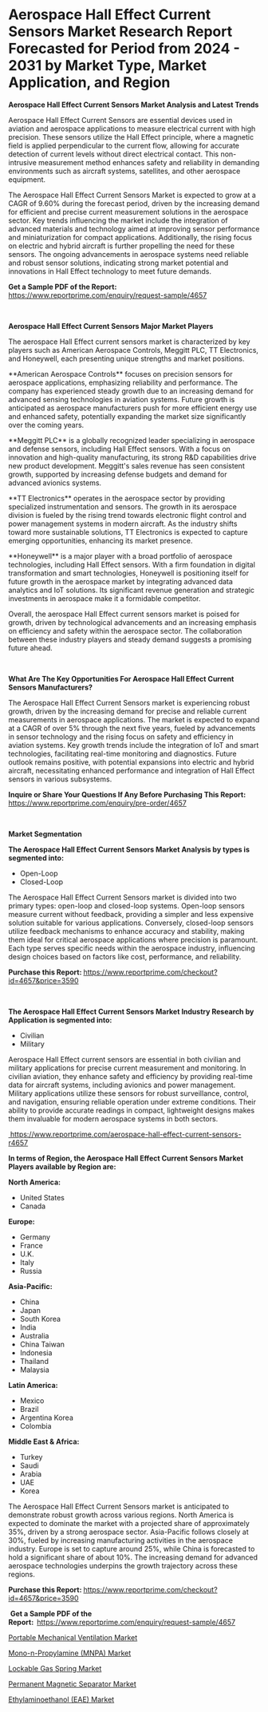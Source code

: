 <p><h1>Aerospace Hall Effect Current Sensors Market Research Report Forecasted for Period from 2024 -  2031 by Market Type, Market Application, and Region</h1></p><p><strong>Aerospace Hall Effect Current Sensors Market Analysis and Latest Trends</strong></p>
<p><p>Aerospace Hall Effect Current Sensors are essential devices used in aviation and aerospace applications to measure electrical current with high precision. These sensors utilize the Hall Effect principle, where a magnetic field is applied perpendicular to the current flow, allowing for accurate detection of current levels without direct electrical contact. This non-intrusive measurement method enhances safety and reliability in demanding environments such as aircraft systems, satellites, and other aerospace equipment.</p><p>The Aerospace Hall Effect Current Sensors Market is expected to grow at a CAGR of 9.60% during the forecast period, driven by the increasing demand for efficient and precise current measurement solutions in the aerospace sector. Key trends influencing the market include the integration of advanced materials and technology aimed at improving sensor performance and miniaturization for compact applications. Additionally, the rising focus on electric and hybrid aircraft is further propelling the need for these sensors. The ongoing advancements in aerospace systems need reliable and robust sensor solutions, indicating strong market potential and innovations in Hall Effect technology to meet future demands.</p></p>
<p><strong>Get a Sample PDF of the Report:&nbsp;</strong> <a href="https://www.reportprime.com/enquiry/request-sample/4657">https://www.reportprime.com/enquiry/request-sample/4657</a></p>
<p>&nbsp;</p>
<p><strong>Aerospace Hall Effect Current Sensors Major Market Players</strong></p>
<p><p>The aerospace Hall Effect current sensors market is characterized by key players such as American Aerospace Controls, Meggitt PLC, TT Electronics, and Honeywell, each presenting unique strengths and market positions.</p><p>**American Aerospace Controls** focuses on precision sensors for aerospace applications, emphasizing reliability and performance. The company has experienced steady growth due to an increasing demand for advanced sensing technologies in aviation systems. Future growth is anticipated as aerospace manufacturers push for more efficient energy use and enhanced safety, potentially expanding the market size significantly over the coming years.</p><p>**Meggitt PLC** is a globally recognized leader specializing in aerospace and defense sensors, including Hall Effect sensors. With a focus on innovation and high-quality manufacturing, its strong R&D capabilities drive new product development. Meggitt's sales revenue has seen consistent growth, supported by increasing defense budgets and demand for advanced avionics systems.</p><p>**TT Electronics** operates in the aerospace sector by providing specialized instrumentation and sensors. The growth in its aerospace division is fueled by the rising trend towards electronic flight control and power management systems in modern aircraft. As the industry shifts toward more sustainable solutions, TT Electronics is expected to capture emerging opportunities, enhancing its market presence.</p><p>**Honeywell** is a major player with a broad portfolio of aerospace technologies, including Hall Effect sensors. With a firm foundation in digital transformation and smart technologies, Honeywell is positioning itself for future growth in the aerospace market by integrating advanced data analytics and IoT solutions. Its significant revenue generation and strategic investments in aerospace make it a formidable competitor.</p><p>Overall, the aerospace Hall Effect current sensors market is poised for growth, driven by technological advancements and an increasing emphasis on efficiency and safety within the aerospace sector. The collaboration between these industry players and steady demand suggests a promising future ahead.</p></p>
<p>&nbsp;</p>
<p><strong>What Are The Key Opportunities For Aerospace Hall Effect Current Sensors Manufacturers?</strong></p>
<p><p>The Aerospace Hall Effect Current Sensors market is experiencing robust growth, driven by the increasing demand for precise and reliable current measurements in aerospace applications. The market is expected to expand at a CAGR of over 5% through the next five years, fueled by advancements in sensor technology and the rising focus on safety and efficiency in aviation systems. Key growth trends include the integration of IoT and smart technologies, facilitating real-time monitoring and diagnostics. Future outlook remains positive, with potential expansions into electric and hybrid aircraft, necessitating enhanced performance and integration of Hall Effect sensors in various subsystems.</p></p>
<p><strong>Inquire or Share Your Questions If Any Before Purchasing This Report:</strong> <a href="https://www.reportprime.com/enquiry/pre-order/4657">https://www.reportprime.com/enquiry/pre-order/4657</a></p>
<p>&nbsp;</p>
<p><strong>Market Segmentation</strong></p>
<p><strong>The Aerospace Hall Effect Current Sensors Market Analysis by types is segmented into:</strong></p>
<p><ul><li>Open-Loop</li><li>Closed-Loop</li></ul></p>
<p><p>The Aerospace Hall Effect Current Sensors market is divided into two primary types: open-loop and closed-loop systems. Open-loop sensors measure current without feedback, providing a simpler and less expensive solution suitable for various applications. Conversely, closed-loop sensors utilize feedback mechanisms to enhance accuracy and stability, making them ideal for critical aerospace applications where precision is paramount. Each type serves specific needs within the aerospace industry, influencing design choices based on factors like cost, performance, and reliability.</p></p>
<p><strong>Purchase this Report:&nbsp;</strong><a href="https://www.reportprime.com/checkout?id=4657&price=3590">https://www.reportprime.com/checkout?id=4657&price=3590</a></p>
<p>&nbsp;</p>
<p><strong>The Aerospace Hall Effect Current Sensors Market Industry Research by Application is segmented into:</strong></p>
<p><ul><li>Civilian</li><li>Military</li></ul></p>
<p><p>Aerospace Hall Effect current sensors are essential in both civilian and military applications for precise current measurement and monitoring. In civilian aviation, they enhance safety and efficiency by providing real-time data for aircraft systems, including avionics and power management. Military applications utilize these sensors for robust surveillance, control, and navigation, ensuring reliable operation under extreme conditions. Their ability to provide accurate readings in compact, lightweight designs makes them invaluable for modern aerospace systems in both sectors.</p></p>
<p><a href="https://www.reportprime.com/aerospace-hall-effect-current-sensors-r4657">&nbsp;https://www.reportprime.com/aerospace-hall-effect-current-sensors-r4657</a></p>
<p><strong>In terms of Region, the Aerospace Hall Effect Current Sensors Market Players available by Region are:</strong></p>
<p>
    <p> <strong> North America: </strong>
        <ul>
            <li>United States</li>
            <li>Canada</li>
        </ul>
        </p> 
    <p> <strong> Europe: </strong>
        <ul>
            <li>Germany</li>
            <li>France</li>
            <li>U.K.</li>
            <li>Italy</li>
            <li>Russia</li>
        </ul>
        </p> 
    <p> <strong> Asia-Pacific: </strong>
        <ul>
            <li>China</li>
            <li>Japan</li>
            <li>South Korea</li>
            <li>India</li>
            <li>Australia</li>
            <li>China Taiwan</li>
            <li>Indonesia</li>
            <li>Thailand</li>
            <li>Malaysia</li>
        </ul>
        </p> 
    <p> <strong> Latin America: </strong>
        <ul>
            <li>Mexico</li>
            <li>Brazil</li>
            <li>Argentina Korea</li>
            <li>Colombia</li>
        </ul>
        </p> 
    <p> <strong> Middle East & Africa: </strong>
        <ul>
            <li>Turkey</li>
            <li>Saudi</li>
            <li>Arabia</li>
            <li>UAE</li>
            <li>Korea</li>
        </ul>
    </p>
    </p>
<p><p>The Aerospace Hall Effect Current Sensors market is anticipated to demonstrate robust growth across various regions. North America is expected to dominate the market with a projected share of approximately 35%, driven by a strong aerospace sector. Asia-Pacific follows closely at 30%, fueled by increasing manufacturing activities in the aerospace industry. Europe is set to capture around 25%, while China is forecasted to hold a significant share of about 10%. The increasing demand for advanced aerospace technologies underpins the growth trajectory across these regions.</p></p>
<p><strong>Purchase this Report: </strong><a href="https://www.reportprime.com/checkout?id=4657&price=3590">https://www.reportprime.com/checkout?id=4657&price=3590</a></p>
<p>&nbsp;<strong>Get a Sample PDF of the Report:&nbsp;&nbsp;</strong><a href="https://www.reportprime.com/enquiry/request-sample/4657">https://www.reportprime.com/enquiry/request-sample/4657</a></p>
<p><strong></strong></p>
<p><p><a href="https://www.linkedin.com/pulse/portable-mechanical-ventilation-market-global-insights-regional-xu8kc?trackingId=Yl3a%2BV7UQyO28nH8L9LZHg%3D%3D">Portable Mechanical Ventilation Market</a></p><p><a href="https://issuu.com/reportprime-2/docs/mono-n-propylamine-mnpa-market-size_0a18a24cbf65ed">Mono-n-Propylamine (MNPA) Market</a></p><p><a href="https://www.linkedin.com/pulse/future-trends-global-lockable-gas-spring-market-insights-analysis-kvtic?trackingId=IIFwq3%2BKSpunYePuy1%2FMbQ%3D%3D">Lockable Gas Spring Market</a></p><p><a href="https://www.linkedin.com/pulse/strategic-roadmap-success-global-permanent-magnetic-separator-kfzkc?trackingId=6TmzpgIJQ4G5bNX65HMO9w%3D%3D">Permanent Magnetic Separator Market</a></p><p><a href="https://issuu.com/reportprime-2/docs/ethylaminoethanol-eae-market-size-2_8c9fc6d5f38178">Ethylaminoethanol (EAE) Market</a></p></p>